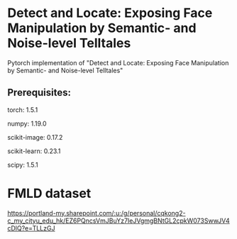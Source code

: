 # Detect and Locate: Exposing Face Manipulation by Semantic- and Noise-level Telltales
Pytorch implementation of "Detect and Locate: Exposing Face Manipulation by Semantic- and Noise-level Telltales"

## Prerequisites:
torch: 1.5.1

numpy: 1.19.0

scikit-image: 0.17.2

scikit-learn: 0.23.1

scipy: 1.5.1

# FMLD dataset
https://portland-my.sharepoint.com/:u:/g/personal/cqkong2-c_my_cityu_edu_hk/EZ6PQncsVmJBuYz7IeJVgmgBNtGL2cpkW073SwwJV4cDlQ?e=TLLzGJ
